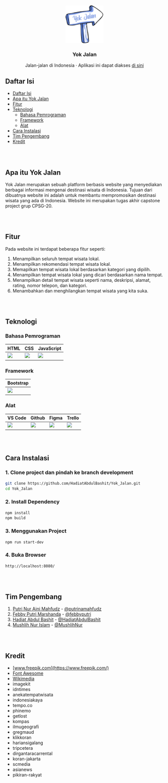 <br />

<p align="center">
  <a href="https://yokjalan.netlify.app/">
    <img src="https://github.com/HadiatAbdulBashit/Yok_Jalan/blob/main/src/public/Logo.png?raw=true" alt="Logo" width=120 height=120>
  </a>

  <h3 align="center">Yok Jalan</h3>

  <p align="center">
    Jalan-jalan di Indonesia &middot; Aplikasi ini dapat diakses <a href="https://yokjalan.netlify.app/">di sini</a>
  </p>
</p>

## Daftar Isi

- [Daftar Isi](#daftar-isi)
- [Apa itu Yok Jalan](#apa-itu-yok-jalan)
- [Fitur](#fitur)
- [Teknologi](#teknologi)
  - [Bahasa Pemrograman](#bahasa-pemrograman)
  - [Framework](#framework)
  - [Alat](#alat)
- [Cara Instalasi](#cara-instalasi)
- [Tim Pengembang](#tim-pengembang)
- [Kredit](#kredit)

<br/><br/>

## Apa itu Yok Jalan

Yok Jalan merupakan sebuah platform berbasis website yang menyediakan berbagai informasi mengenai destinasi wisata di Indonesia. Tujuan dari dibuatnya website ini adalah untuk membantu mempromosikan destinasi wisata yang ada di Indonesia. Website ini merupakan tugas akhir capstone project grup CPSG-20.

<br/><br/>

## Fitur

Pada website ini terdapat beberapa fitur seperti:

1. Menampilkan seluruh tempat wisata lokal.
2. Menampilkan rekomendasi tempat wisata lokal.
3. Memapilkan tempat wisata lokal berdasarkan kategori yang dipilih.
4. Menampilkan tempat wisata lokal yang dicari berdasarkan nama tempat.
5. Menampilkan detail tempat wisata seperti nama, deskripsi, alamat, rating, nomor telepon, dan kategori.
6. Menambahkan dan menghilangkan tempat wisata yang kita suka.

<br/><br/>

## Teknologi
### Bahasa Pemrograman
|		HTML	|		CSS		|		JavaScript		|
|---------|---------|---------|
|<img src="https://upload.wikimedia.org/wikipedia/commons/thumb/6/61/HTML5_logo_and_wordmark.svg/1200px-HTML5_logo_and_wordmark.svg.png" width="100">|<img src="https://upload.wikimedia.org/wikipedia/commons/thumb/d/d5/CSS3_logo_and_wordmark.svg/1200px-CSS3_logo_and_wordmark.svg.png" width="70">|<img src="https://upload.wikimedia.org/wikipedia/commons/thumb/9/99/Unofficial_JavaScript_logo_2.svg/480px-Unofficial_JavaScript_logo_2.svg.png" width="80">|

### Framework
|		Bootstrap	|
|---------|
|<img src="https://upload.wikimedia.org/wikipedia/commons/thumb/b/b2/Bootstrap_logo.svg/512px-Bootstrap_logo.svg.png" width="100">|

### Alat
|		VS Code	|		Github		|		Figma		|		Trello		|
|-----------|-----------|-----------|-----------|
|<img src="https://upload.wikimedia.org/wikipedia/commons/thumb/9/9a/Visual_Studio_Code_1.35_icon.svg/2048px-Visual_Studio_Code_1.35_icon.svg.png" width="70">|<img src="https://upload.wikimedia.org/wikipedia/commons/thumb/4/4a/GitHub_Mark.png/640px-GitHub_Mark.png" width="80">|<img src="https://upload.wikimedia.org/wikipedia/commons/thumb/3/33/Figma-logo.svg/640px-Figma-logo.svg.png" width="50">|<img src="https://upload.wikimedia.org/wikipedia/commons/thumb/1/17/Antu_trello.svg/640px-Antu_trello.svg.png" width="70">|

<br/><br/>

## Cara Instalasi

### 1. Clone project dan pindah ke branch development
```sh
git clone https://github.com/HadiatAbdulBashit/Yok_Jalan.git
cd Yok_Jalan
```

### 2. Install Dependency
```sh
npm install
npm build
```

### 3. Menggunakan Project
```sh
npm run start-dev
```

### 4. Buka Browser
```sh
http://localhost:8080/
```

<br/><br/>

## Tim Pengembang
1. [Putri Nur Aini Mahfudz](https://www.linkedin.com/in/putrinamahfudz/) - [@putrinamahfudz](https://github.com/putrinamahfudz)
2. [Febby Putri Marshanda](https://www.linkedin.com/in/febby-marshanda-5b3b3a1b1/) - [@febbyputri](https://github.com/febbyputri)
3. [Hadiat Abdul Bashit](https://www.linkedin.com/in/hadiat-abdul-bashit-77b03b225/) - [@HadiatAbdulBashit](https://github.com/HadiatAbdulBashit)
4. [Mushlih Nur Islam](https://www.linkedin.com/in/mushlihnurislam) - [@MushlihNur](https://github.com/MushlihNur)

<br/><br/>

## Kredit
- [www.freepik.com](https://www.freepik.com/)
- [Font Awesome](https://fontawesome.com/)
- [Wikimedia](https://commons.wikimedia.org/wiki/Main_Page)
- imagekit
- idntimes
- anekatempatwisata
- indonesiakaya
- tempo.co
- phinemo
- getlost
- kompas
- ilmugeografi
- gregmaud
- klikkoran
- hariansigalang
- tripcetera
- dirgantaracarrental
- koran-jakarta
- scmedia
- asianews
- pikiran-rakyat